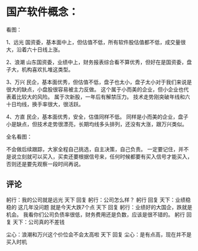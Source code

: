 # 国产软件概念：
[url]: (https://t.zsxq.com/FqVrB6y)

看图：

1、远光
国资委，基本面中上，但估值不低，所有软件股估值都不低，成交量很大，沿着六十日线上涨。

2、浪潮
山东国资委，业绩中上，财务报表综合看不算优秀，但好在是国资委，盘子大，机构喜欢扎堆这类型。

3、万兴
民企，基本面优秀，但估值不低，盘子也太小，盘子太小对于我们来说是很大的缺点，小盘股很容易被主力反做。
这个属于小而美的企业，但小企业也代表着比较大的风险。
属于次新股，一年后有解禁压力。
技术走势刚突破年线和六十日均线，换手率很大，很活跃。

4、方直
民企，基本面优秀，安全，估值同样不低。
同样是小而美的企业，盘子小是缺点，但技术走势很漂亮，长期均线多头排列，还没有大涨，跟万兴类似。

全名看图：

不会做后续跟踪，大家全程自己挑选，自主决策，自己负责。
一定要记住，并不是说立刻就可以买入，买卖还要根据信号来，任何时候都要有买入信号才能买入，否则还是要先观察一段时间再说。

## 评论
躬行：我的公司就是远光
天下 回复 躬行：公司怎么样？
躬行 回复 天下：业绩稳稳的  这几年没问题  就是今天大跌7个点
天下 回复 躬行：业绩好的大国企，跌就是机会。
我看你们公司负债率很低，财务费用还是负数，应该是很不错的。
躬行 回复 天下：公司真的不差钱

尘心：浪潮和万兴这个价位会不会太高啦
天下 回复 尘心：是有点高，现在并不是买入时机
